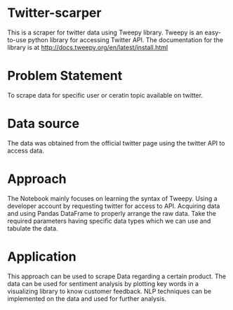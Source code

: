 # Twitter-scarper
This is a scraper for twitter data using Tweepy library. Tweepy is an easy-to-use python library for accessing Twitter API. The documentation for the library is at http://docs.tweepy.org/en/latest/install.html

# Problem Statement
To scrape data for specific user or ceratin topic available on twitter.

# Data source
The data was obtained from the official twitter page using the twitter API to access data.

# Approach
The Notebook mainly focuses on learning the syntax of Tweepy.
Using a developer account by requesting twitter for access to API.
Acquiring data and using Pandas DataFrame to properly arrange the raw data.
Take the required parameters having specific data types which we can use and tabulate the data.

# Application
This approach can be used to scrape Data regarding a certain product.
The data can be used for sentiment analysis by plotting key words in a visualizing library to know customer feedback.
NLP techniques can be implemented on the data and used for further analysis.
